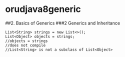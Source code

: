# orudjava8generic
##2. Basics of Generics
###2 Generics and Inheritance
```
List<String> strings = new List<>();
List<Object> objects = strings;
//objects = strings 
//does not compile
//List<String> is not a subclass of List<Object>
```
